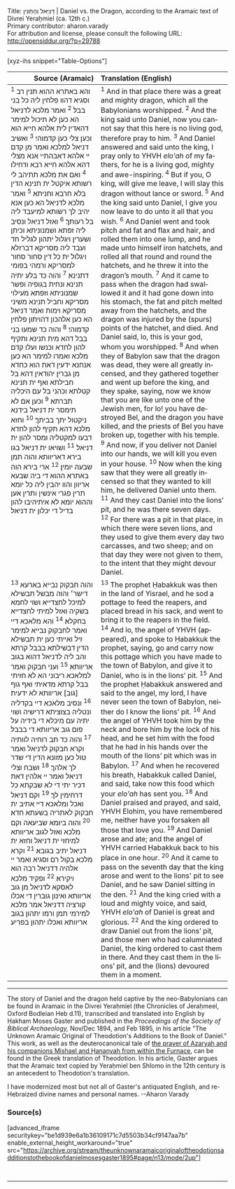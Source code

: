 <html>
<head></head>
<body>
Title: דָּנִיֵּאל וְהַתַּנִּין | Daniel vs. the Dragon, according to the Aramaic text of Divrei Yeraḥmiel (ca. 12th c.)<br />
Primary contributor: aharon.varady<br />
For attribution and license, please consult the following URL: <a href="http://opensiddur.org/?p=29788">http://opensiddur.org/?p=29788</a>
<p />
<hr />

[xyz-ihs snippet="Table-Options"]<table style="margin-left: auto; margin-right: auto;" class="draggable">
<thead><tr><th id="x" style="text-align: right;">Source (Aramaic)</th><th style="text-align: left;">Translation (English)</th></tr></thead>
<tbody>
<tr><td style="vertical-align:top;">
<div class="liturgy" lang="he">
<sup>1</sup>&nbsp;והא באתרא ההוא תנין רב וסגיא דהוו פלחין ליה כל בני בבל׃ <sup>2</sup>&nbsp;ואמר מלכא לדניאל הא כען לא תיכול למימר דהאדין לית אלהא חייא הוא וכען צלי כען קדמוהי׃ <sup>3</sup>&nbsp;ואשיב דניאל למלכא ואמר מן קדם יי אלהא דאבהתיי אנא מצלי דהא אלהא חייא רבא ודחילו׃ <sup>4</sup>&nbsp;ואם את מלכא תתיהב לי רשותא איקטל ית תנינא הדין בלא חרבא וחניתא׃ <sup>5</sup>&nbsp;ואמר מלכא לדניאל הא כען אנא יהיב לך רשותא למיעבד ליה בל רעותך׃ <sup>6</sup>&nbsp;ואזל דניאל ונסיב ליה זפתא ושמנוניתא וכיתן ושערין ויגלול יתהון לגליל חד ועבד ליה מסריקא דברזלא ויגלול ית כל דין סחור סחור למסריקא ורמהי בפומי דתנינא׃ <sup>7</sup>&nbsp;והוה כד בלע יתיה תנינא ונחית בגופיה ופשר שמנוניתא וזפתא מעילוי מסריקא וחביל תנינא משיני מסריקא וימות ואמר דניאל הא כען אלהכון דהויתון פלחין קדמוהי׃ <sup>8</sup>&nbsp;והוה כד שמעו בני בבל דהא מית תנינא ותקיף להון לחדא וכנשו ועלו קדם מלכא ואמרו למימר הא כען אנחנא ידעין דאת הוא כחדא מן גברין יהודאין דהא בל חבילתא ואף ית תנינא קטלתא וכהני בל עם היכליה תברתא׃ <sup>9</sup>&nbsp;וכען אם לא תימסר ית דניאל בידנא ניקטול יתך בביתך׃ <sup>10</sup>&nbsp;וחזא מלכא דהא תקיף להון לחדא דבעו למקטליה ומסר להון ית דניאל׃ <sup>11</sup>&nbsp;ושויאו ית דניאל בגו בירא דאריוותא והוה תמן שבעה יומין׃ <sup>12</sup>&nbsp;ארי בירא הוה באתרא ההוא די ביה שבעא אריוון והוו יהבין ליה כל יומא תרין פגרי אינשין ותרין אען וההוא יומא לא איתיהיבו להון בדיל די יכלון ית דניאל׃ 
</span></div></td>
 
<td style="vertical-align:top;">
<div class="english" lang="en">
<sup>1</sup>&nbsp;And in that place there was a great and mighty dragon, which all the Babylonians worshipped. <sup>2</sup>&nbsp;And the king said unto Daniel, now you cannot say that this here is no living god, therefore pray to him. <sup>3</sup>&nbsp;And Daniel answered and said unto the king, I pray only to YHVH <em>elo'ah</em> of my fathers, for he is a living god, mighty and awe-inspiring. <sup>4</sup>&nbsp;But if you, O king, will give me leave, I will slay this dragon without lance or sword. <sup>5</sup>&nbsp;And the king said unto Daniel, I give you now leave to do unto it all that you wish. <sup>6</sup>&nbsp;And Daniel went and took pitch and fat and flax and hair, and rolled them into one lump, and he made unto himself iron hatchets, and rolled all that round and round the hatchets, and he threw it into the dragon’s mouth. <sup>7</sup>&nbsp;And it came to pass when the dragon had swallowed it and it had gone down into his stomach, the fat and pitch melted away from the hatchets, and the dragon was injured by the (spurs) points of the hatchet, and died. And Daniel said, lo, this is your god, whom you worshipped. <sup>8</sup>&nbsp;And when they of Babylon saw that the dragon was dead, they were all greatly incensed, and they gathered together and went up before the king, and they spake, saying, now we know that you are like unto one of the Jewish men, for lo! you have destroyed Bel, and the dragon you have killed, and the priests of Bel you have broken up, together with his temple. <sup>9</sup>&nbsp;And now, if you deliver not Daniel into our hands, we will kill you even in your house. <sup>10</sup>&nbsp;Now when the king saw that they were all greatly incensed so that they wanted to kill him, he delivered Daniel unto them. <sup>11</sup>&nbsp;And they cast Daniel into the lions’ pit, and he was there seven days. <sup>12</sup>&nbsp;For there was a pit in that place, in which there were seven lions, and they used to give them every day two carcasses, and two sheep; and on that day they were not given to them, to the intent that they might devour Daniel. 
</div></td></tr>


<tr><td style="vertical-align:top;">
<div class="liturgy" lang="he">
<sup>13</sup>&nbsp;והוה חבקוק נבייא בארעא דישר׳ והוה מבשל תבשילא למיכל לחצדייא ושוי לחמא בשקיה ואזל למיתי לחצדייא בחקלא׃ <sup>14</sup>&nbsp;והא מלאכא דיי ואמר לחבקוק נבייא למימר זיל ואייתי כען ית תבשילא הדין דבשילתא בבבל קרתא והב ליה לדניאל דהוא בגוב אריוותא׃ <sup>15</sup>&nbsp;ועני חבקוק ואמר למלאכא ריבוני הא לא חזיתי בבל קרתא מדאיתי ואף גוף [גוב] אריוותא לא ידעית׃ <sup>16</sup>&nbsp;ונסיב מלאכא דיי בקדליה ונטליה בצוציתא דרישיה ושוי יתיה עם מיכלא די בידיה על פום גוב אריוותא די בבבל׃ <sup>17</sup>&nbsp;והוה כד תב רוחיה לוותיה וקרא חבקוק לדניאל ואמר טול כען מזונא הדין די שדר לך אלהך׃ <sup>18</sup>&nbsp;ושבח וצלי דניאל ואמר יי אלהין דאת דכיר יתי די לא שבקתא כל דרחימין לך׃ <sup>19</sup>&nbsp;וקם דניאל ואכל ומלאכא דיי אתיב ית חבקוק לאתריה בשעתא חדא׃ <sup>20</sup>&nbsp;והוה ביומא שביעאה וקם מלכא ואזל לגוב אריוותא למיחזי ית דניאל וחזא ית דניאל יתיב בגובא׃ <sup>21</sup>&nbsp;וקרא מלכא בקול רם וסגיא ואמר יי אלהיה דדניאל רבה הוא ויקירא׃ <sup>22</sup>&nbsp;ופקיד מלכא לאסקא לדניאל מן גוב אריוותא ואינון גוברין די אכלו קורציה דדניאל אמר מלכא למירמי תמן ורמו יתהון בגוב אריוותא ואכלו יתהון בפריע׃
</span></div></td>
 
<td style="vertical-align:top;">
<div class="english" lang="en">
<sup>13</sup>&nbsp;The prophet Ḥabakkuk was then in the land of Yisrael, and he sod a pottage to feed the reapers, and placed bread in his sack, and went to bring it to the reapers in the field. <sup>14</sup>&nbsp;And lo, the angel of YHVH (appeared), and spoke to Ḥabakkuk the prophet, saying, go and carry now this pottage which you have made to the town of Babylon, and give it to Daniel, who is in the lions’ pit. <sup>15</sup>&nbsp;And the prophet Ḥabakkuk answered and said to the angel, my lord, I have never seen the town of Babylon, neither do I know the lions’ pit. <sup>16</sup>&nbsp;And the angel of YHVH took him by the neck and bore him by the lock of his head, and he set him with the food that he had in his hands over the mouth of the lions’ pit which was in Babylon. <sup>17</sup>&nbsp;And when he recovered his breath, Ḥabakkuk called Daniel, and said, take now this food which your <em>elo'ah</em> has sent you. <sup>18</sup>&nbsp;And Daniel praised and prayed, and said, YHVH Elohim, you have remembered me, neither have you forsaken all those that love you. <sup>19</sup>&nbsp;And Daniel arose and ate; and the angel of YHVH carried Ḥabakkuk back to his place in one hour. <sup>20</sup>&nbsp;And it came to pass on the seventh day that the king arose and went to the lions' pit to see Daniel, and he saw Daniel sitting in the den. <sup>21</sup>&nbsp;And the king cried with a loud and mighty voice, and said, YHVH <em>elo'ah</em> of Daniel is great and glorious. <sup>22</sup>&nbsp;And the king ordered to draw Daniel out from the lions’ pit, and those men who had calumniated Daniel, the king ordered to cast them in there. And they cast them in the lions’ pit, and the (lions) devoured them in a moment.
</div></td></tr>
</tbody></table>

<hr />

The story of Daniel and the dragon held captive by the neo-Babylonians can be found in Aramaic in the Divrei Yeraḥmiel (the Chronicles of Jeraḥmeel, Oxford Bodleian Heb d.11), transcribed and translated into English by Ḥakham Moses Gaster and published in the <em>Proceedings of the Society of Biblical Archaeology,</em> Nov/Dec 1894, and Feb 1895, in his article "The Unknown Aramaic Original of Theodotion's Additions to the Book of Daniel." This work, as well as the deuterocanonical tale of <a href="http://opensiddur.org/?p=29769">the prayer of Azaryah and his companions Mishael and Ḥananyah from within the Furnace</a>, can be found in the Greek translation of Theodotion. In his article, Gaster argues that the Aramaic text copied by Yeraḥmiel ben Shlomo in the 12th century is an antecedent to Theodotion's translation.

I have modernized most but not all of Gaster's antiquated English, and re-Hebraized divine names and personal names. --Aharon Varady

<h3>Source(s)</h3>

[advanced_iframe securitykey="be1d939e6a1b36109171c7d5503b34cf9147aa7b" enable_external_height_workaround="true" src="https://archive.org/stream/theunknownaramaicoriginaloftheodotionsadditionstothebookofdanielmosesgaster1895#page/n13/mode/2up"]

&nbsp;

<hr />

&nbsp;
</body>
</html>